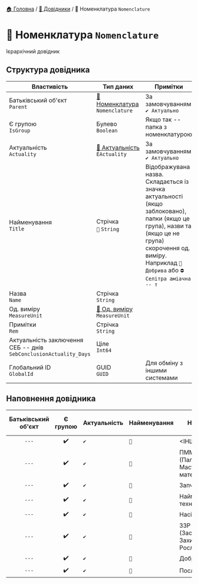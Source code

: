 ﻿[🏠 Головна](../README.MD) / [📘 Довідники](./README.MD) / 📘 Номенклатура `Nomenclature`

# 📘 Номенклатура `Nomenclature`
Ієрархічний довідник

## Структура довідника
| Властивість | Тип даних | Примітки |
|---|---|---|
| Батьківський об'єкт </br> `Parent` | [📘 Номенклатура](./Nomenclature.md) </br> `Nomenclature` | За замовчуванням `✔️ Актуально` |
| Є групою </br> `IsGroup` | Булево </br> `Boolean` | Якщо так -- папка з номенклатурою |
| Актуальність </br> `Actuality` | [🎲 Актуальність](../Enums/EActuality.md) </br> `EActuality` | За замовчуванням `✔️ Актуально` |
| Найменування </br> `Title` | Стрічка </br> `🔧` `String` | Відображувана назва. Складається із значка актуальності (якщо заблоковано), папки (якщо це група), назви та (якщо це не група) скорочення од. виміру. Наприклад `📂 Добрива` або `⛔ Селітра аміачна -- т` |
| Назва </br> `Name` | Стрічка </br> `String` |  |
| Од. виміру </br> `MeasureUnit` | [📘 Од. виміру](./MeasureUnit.md) </br> `MeasureUnit` |  |
| Примітки </br> `Rem` | Стрічка </br> `String` |  |
| Актуальність заключення СЕБ -- днів </br> `SebConclusionActuality_Days` | Ціле </br> `Int64` |  |
| Глобальний ID </br> `GlobalId` | GUID </br> `GUID` | Для обміну з іншими системами |

## Наповнення довідника
| Батьківський об'єкт | Є групою | Актуальність | Найменування | Назва | Од. виміру | Примітки | Актуальність заключення СЕБ -- днів | Глобальний ID |
| :---: | :---: | --- | --- | --- | --- | --- | --- | --- |
| `---` | ✔️ | `✔️` | `🔧` | <ІНШЕ> | `---` |  | 365 | --- |
| `---` | ✔️ | `✔️` | `🔧` | ПММ (Паливно-Мастильні матеріали) | `---` |  |  183 | --- |
| `---` | ✔️ | `✔️` | `🔧` | Запчастини | `---` |  | 365 | --- |
| `---` | ✔️ | `✔️` | `🔧` | Найм техніки | `---` |  | 183 | --- |
| `---` | ✔️ | `✔️` | `🔧` | Насіння | `---` |  | 183 | --- |
| `---` | ✔️ | `✔️` | `🔧` | ЗЗР (Засоби Захисту Рослин) | `---` |  | 183 | --- |
| `---` | ✔️ | `✔️` | `🔧` | Добрива | `---` |  | 183 | --- |
| `---` | ✔️ | `✔️` | `🔧` | Послуги | `---` |  | 365 | --- |